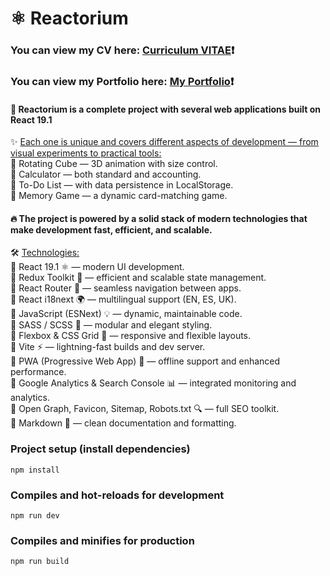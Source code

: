 # ⚛️ Reactorium #
### You can view my CV here: [Curriculum VITAE](https://zorger27.github.io)❗️ ###
### You can view my Portfolio here: [My Portfolio](https://Zorin.Expert)❗️ ###

#### 🚀 Reactorium is a complete project with several web applications built on React 19.1 ####

✨️ <ins>Each one is unique and covers different aspects of development — from visual experiments to practical tools:</ins><br>
🧊 Rotating Cube — 3D animation with size control.<br>
🧮 Calculator — both standard and accounting.<br>
📝 To-Do List — with data persistence in LocalStorage.<br>
🎲 Memory Game — a dynamic card-matching game.

#### 🔥 The project is powered by a solid stack of modern technologies that make development fast, efficient, and scalable. ####

🛠️ <ins>Technologies:</ins><br>
🔹 React 19.1 ⚛️ — modern UI development.<br>
🔹 Redux Toolkit 🎯 — efficient and scalable state management.<br>
🔹 React Router 🧭 — seamless navigation between apps.<br>
🔹 React i18next 🌍 — multilingual support (EN, ES, UK).<br>
🔹 JavaScript (ESNext) 💡 — dynamic, maintainable code.<br>
🔹 SASS / SCSS 🎨 — modular and elegant styling.<br>
🔹 Flexbox & CSS Grid 🧩 — responsive and flexible layouts.<br>
🔸 Vite ⚡ — lightning-fast builds and dev server.<br>
🔸 PWA (Progressive Web App) 📱 — offline support and enhanced performance.<br>
🔸 Google Analytics & Search Console 📊 — integrated monitoring and analytics.<br>
🔸 Open Graph, Favicon, Sitemap, Robots.txt 🔍 — full SEO toolkit.<br>
🔸 Markdown 📝 — clean documentation and formatting.

### Project setup (install dependencies)
```
npm install
```

### Compiles and hot-reloads for development
```
npm run dev
```

### Compiles and minifies for production
```
npm run build
```
